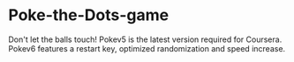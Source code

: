 # Poke-the-Dots-game
Don't let the balls touch!
Pokev5 is the latest version required for Coursera.    
Pokev6 features a restart key, optimized randomization and speed increase.
